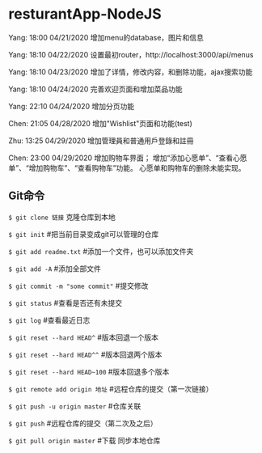 # resturantApp-NodeJS

Yang: 18:00 04/21/2020	增加menu的database，图片和信息

Yang: 18:10 04/22/2020	设置最初router，http://localhost:3000/api/menus

Yang: 18:10 04/23/2020	增加了详情，修改内容，和删除功能，ajax搜索功能

Yang: 18:10 04/24/2020	完善欢迎页面和增加菜品功能

Yang: 22:10 04/24/2020	增加分页功能

Chen: 21:05 04/28/2020  增加"Wishlist"页面和功能(test)

Zhu:  13:25 04/29/2020  增加管理員和普通用戶登錄和註冊  

Chen: 23:00 04/29/2020  增加购物车界面；
                        增加“添加心愿单”、“查看心愿单”、“增加购物车”、“查看购物车”功能。
                        心愿单和购物车的删除未能实现。


## Git命令

`$ git clone 链接`               克隆仓库到本地

`$ git init`                    #把当前目录变成git可以管理的仓库

`$ git add readme.txt`          #添加一个文件，也可以添加文件夹

`$ git add -A`                  #添加全部文件

`$ git commit -m "some commit"` #提交修改

`$ git status`                  #查看是否还有未提交

`$ git log`                     #查看最近日志

`$ git reset --hard HEAD^`      #版本回退一个版本

`$ git reset --hard HEAD^^`     #版本回退两个版本

`$ git reset --hard HEAD~100`   #版本回退多个版本

`$ git remote add origin 地址`   #远程仓库的提交（第一次链接）

`$ git push -u origin master`   #仓库关联

`$ git push`                    #远程仓库的提交（第二次及之后）

`$ git pull origin master`      #下载 同步本地仓库
